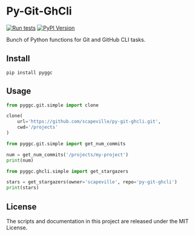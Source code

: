 # Py-Git-GhCli

[![Run tests](https://github.com/scapeville/py-git-ghcli/actions/workflows/run-tests.yml/badge.svg)](https://github.com/scapeville/py-git-ghcli/actions/workflows/run-tests.yml)
[![PyPI Version](https://img.shields.io/pypi/v/pyggc.svg)](https://pypi.org/project/pyggc/)

Bunch of Python functions for Git and GitHub CLI tasks.


## Install

```shell
pip install pyggc
```


## Usage

```python
from pyggc.git.simple import clone

clone(
    url='https://github.com/scapeville/py-git-ghcli.git',
    cwd='/projects'
)
```

```python
from pyggc.git.simple import get_num_commits

num = get_num_commits('/projects/my-project')
print(num)
```

```python
from pyggc.ghcli.simple import get_stargazers

stars = get_stargazers(owner='scapeville', repo='py-git-ghcli')
print(stars)
```


## License

The scripts and documentation in this project are released under the MIT License.